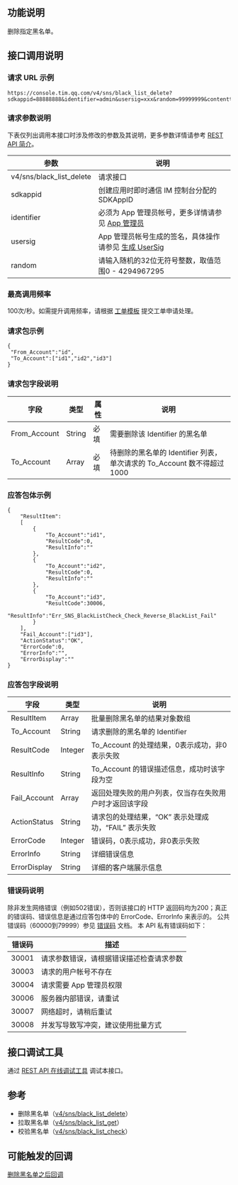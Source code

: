 ## 功能说明
删除指定黑名单。

## 接口调用说明
### 请求 URL 示例
```
https://console.tim.qq.com/v4/sns/black_list_delete?sdkappid=88888888&identifier=admin&usersig=xxx&random=99999999&contenttype=json
```
### 请求参数说明

下表仅列出调用本接口时涉及修改的参数及其说明，更多参数详情请参考 [REST API 简介](https://cloud.tencent.com/document/product/269/1519)。

| 参数               | 说明                                 |
| ------------------ | ------------------------------------ |
| v4/sns/black_list_delete  | 请求接口                             |
| sdkappid           | 创建应用时即时通信 IM 控制台分配的 SDKAppID |
| identifier         | 必须为 App 管理员帐号，更多详情请参见 [App 管理员](https://cloud.tencent.com/document/product/269/31999#app-.E7.AE.A1.E7.90.86.E5.91.98)                |
| usersig            | App 管理员帐号生成的签名，具体操作请参见 [生成 UserSig](https://cloud.tencent.com/document/product/269/32688)    |
| random             | 请输入随机的32位无符号整数，取值范围0 - 4294967295                 |

### 最高调用频率

100次/秒。如需提升调用频率，请根据 [工单模板](https://cloud.tencent.com/document/product/269/3916#rest-api-.E8.B0.83.E7.94.A8.E9.A2.91.E7.8E.87.E8.B0.83.E6.95.B4) 提交工单申请处理。

### 请求包示例

```
{
 "From_Account":"id",
 "To_Account":["id1","id2","id3"]
}
```


### 请求包字段说明

|字段|类型|属性|说明|
|----|----|----|-----|
| From_Account  | String  |  必填 | 需要删除该 Identifier 的黑名单  |
| To_Account  |  Array | 必填  |  待删除的黑名单的 Identifier 列表，单次请求的 To_Account 数不得超过1000 |

### 应答包体示例

```
{
	"ResultItem":
	[
		{
			"To_Account":"id1",
			"ResultCode":0,
			"ResultInfo":""
		},
		{
			"To_Account":"id2",
			"ResultCode":0,
			"ResultInfo":""
		},
		{
			"To_Account":"id3",
			"ResultCode":30006,
			"ResultInfo":"Err_SNS_BlackListCheck_Check_Reverse_BlackList_Fail"
		}
	],
	"Fail_Account":["id3"],
	"ActionStatus":"OK",
	"ErrorCode":0,
	"ErrorInfo":"",
	"ErrorDisplay":""
}
```

### 应答包字段说明

| 字段 | 类型 |说明|
|----|----|-----|
| ResultItem|	Array	|批量删除黑名单的结果对象数组|
| To_Account|	String	|请求删除的黑名单的 Identifier|
| ResultCode|	Integer	|To_Account 的处理结果，0表示成功，非0表示失败|
| ResultInfo|	String|	To_Account 的错误描述信息，成功时该字段为空|
| Fail_Account|Array|返回处理失败的用户列表，仅当存在失败用户时才返回该字段|
| ActionStatus	|String| 请求包的处理结果，“OK” 表示处理成功，“FAIL” 表示失败 |
| ErrorCode|	Integer	|错误码，0表示成功，非0表示失败 |
| ErrorInfo	|String| 详细错误信息 |
| ErrorDisplay|	String| 详细的客户端展示信息 |


### 错误码说明

除非发生网络错误（例如502错误），否则该接口的 HTTP 返回码均为200；真正的错误码、错误信息是通过应答包体中的 ErrorCode、ErrorInfo 来表示的。
公共错误码（60000到79999）参见 [错误码](https://cloud.tencent.com/document/product/269/1671) 文档。
本 API 私有错误码如下：

| 错误码 | 描述                                                         |
| ------ | ------------------------------------------------------------ |
| 30001  | 请求参数错误，请根据错误描述检查请求参数                     |
| 30003  | 请求的用户帐号不存在                                         |
| 30004  | 请求需要 App 管理员权限                                      |
| 30006  | 服务器内部错误，请重试                                       |
| 30007  | 网络超时，请稍后重试                                         |
| 30008  | 并发写导致写冲突，建议使用批量方式                           |


## 接口调试工具
通过 [REST API 在线调试工具](https://avc.cloud.tencent.com/im/APITester/APITester.html#v4/sns/black_list_delete) 调试本接口。

## 参考

- 删除黑名单（<a href="https://cloud.tencent.com/document/product/269/3719">v4/sns/black_list_delete</a>）
- 拉取黑名单（<a href="https://cloud.tencent.com/document/product/269/3722">v4/sns/black_list_get</a>）
- 校验黑名单（<a href="https://cloud.tencent.com/document/product/269/3725">v4/sns/black_list_check</a>）

## 可能触发的回调
<a href="https://cloud.tencent.com/document/product/269/1661">删除黑名单之后回调</a>
